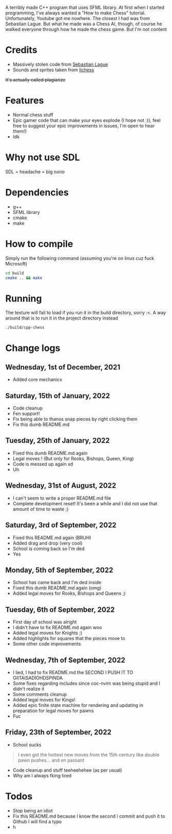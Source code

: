 A terribly made C++ program that uses SFML library. At first when I started programming, I've always wanted a 
"How to make Chess" tutorial. Unfortunately, Youtube got me nowhere. The closest I had was from Sebastian Lague.
But what he made was a Chess AI, though, of course he walked everyone through how he made the chess game. But
I'm not content

# Credits
- Massively stolen code from [Sebastian Lague](https://github.com/SebLague/Chess-AI)
- Sounds and sprites taken from [lichess](https://lichess.org)

~~It's actually called plagiarize~~

# Features

- Normal chess stuff
- Epic gamer code that can make your eyes explode (I hope not :)), feel free to suggest your epic improvements 
in issues, I'm open to hear them!)
- Idk

# Why not use SDL

SDL = headache = big nono

# Dependencies

* g++
* SFML library
* cmake
* make

# How to compile

Simply run the following command (assuming you're on linux cuz fuck Microsoft)

```sh
cd build
cmake .. && make
```

# Running

The texture will fail to load if you run it in the build directory, sorry :<. A way around
that is to run it in the project directory instead

```sh
./build/cpp-chess
```

# Change logs

## Wednesday, 1st of December, 2021
- Added core mechanics

## Saturday, 15th of January, 2022 
- Code cleanup
- Fen support!
- Fix being able to thanos snap pieces by right clicking them
- Fix this dumb README.md

## Tuesday, 25th of January, 2022
- Fixed this dumb README.md again
- Legal moves ! (But only for Rooks, Bishops, Queen, King)
- Code is messed up again xd
- Uh

## Wednesday, 31st of August, 2022
- I can't seem to write a proper README.md file
- Complete development reset! It's been a while and I did not use that amount of time to waste ;)

## Saturday, 3rd of September, 2022
- Fixed this README.md again (BRUH)
- Added drag and drop (very cool)
- School is coming back so I'm ded
- Yes

## Monday, 5th of September, 2022
- School has came back and I'm ded inside
- Fixed this dumb README.md again (omg)
- Added legal moves for Rooks, Bishops and Queens ;)

## Tuesday, 6th of September, 2022
- First day of school was alright
- I didn't have to fix README.md again woo
- Added legal moves for Knights ;)
- Added highlights for squares that the pieces move to
- Some other code improvements

## Wednesday, 7th of September, 2022 
- I lied, I had to fix README.md the SECOND I PUSH IT TO GIITAISADIOHDSPINDA
- Some fixes regarding includes since coc-nvim was being stupid and I didn't realize it
- Some comments cleanup
- Added legal moves for Kings!
- Added epic finite state machine for rendering and updating in preparation for legal moves for pawns
- Fuc

## Friday, 23th of September, 2022
- School sucks

> I even got the hottest new moves from the 15th century like double pawn pushes... and en passant

- Code cleanup and stuff teeheehehee (as per usual)
- Why am I always fking tired

# Todos
- Stop being an idiot
- Fix this README.md because I know the second I commit and push it to Github I will find a typo
- h
